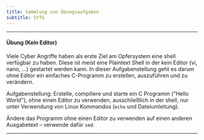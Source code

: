 ```yaml
---
title: Sammlung von Übungsaufgaben
subtitle: SYTG
---
```




---

#### Übung (Kein Editor)

Viele Cyber Angriffe haben als erste Ziel am Opfersystem eine shell verfügbar zu haben. Diese ist meist eine Plaintext Shell in der kein Editor (vi, nano, ...) gestartet werden kann. In dieser Aufgabenstellung geht es darum ohne Editor ein einfaches C-Programm zu erstellen, auszuführen und zu verändern.

Aufgabenstellung: Erstelle, compiliere und starte ein C Programm ("Hello World"), ohne einen Editor zu verwenden, ausschließlich in der shell, nur unter Verwendung von Linux Kommandos (`echo` und Dateiumleitung).

Ändere das Programm ohne einen Editor zu verwenden auf einen anderen Ausgabetext – verwende dafür `sed`.

---

